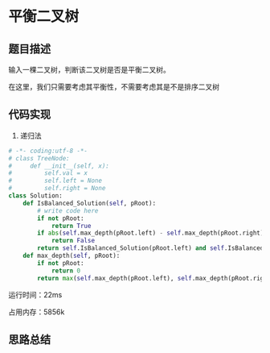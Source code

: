 #  平衡二叉树


## 题目描述


输入一棵二叉树，判断该二叉树是否是平衡二叉树。

在这里，我们只需要考虑其平衡性，不需要考虑其是不是排序二叉树


## 代码实现

1. 递归法
```python
# -*- coding:utf-8 -*-
# class TreeNode:
#     def __init__(self, x):
#         self.val = x
#         self.left = None
#         self.right = None
class Solution:
    def IsBalanced_Solution(self, pRoot):
        # write code here
        if not pRoot:
            return True
        if abs(self.max_depth(pRoot.left) - self.max_depth(pRoot.right)) > 1:
            return False
        return self.IsBalanced_Solution(pRoot.left) and self.IsBalanced_Solution(pRoot.right)
    def max_depth(self, pRoot):
        if not pRoot:
            return 0 
        return max(self.max_depth(pRoot.left), self.max_depth(pRoot.right)) + 1
```
运行时间：22ms

占用内存：5856k






## 思路总结

